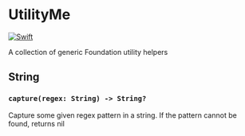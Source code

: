 # UtilityMe

[![Swift](https://github.com/boyceEstes/utility-me/actions/workflows/swift.yml/badge.svg)](https://github.com/boyceEstes/utility-me/actions/workflows/swift.yml)

A collection of generic Foundation utility helpers


## String
### `capture(regex: String) -> String?`
Capture some given regex pattern in a string. If the pattern cannot be found, returns nil
